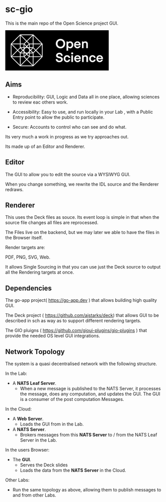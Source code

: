 # sc-gio

This is the main repo of the Open Science project GUI.


![](logo.png)

## Aims

- Reproducibility: GUI, Logic and Data all in one place, allowing sciences to review eac others work.

- Accessibility: Easy to use, and run locally in your Lab , with a Public Entry point to allow the public to participate.

- Secure: Accounts to control who can see and do what. 


Its very much a work in progress as we try approaches out.

Its made up of an Editor and Renderer. 

## Editor

The GUI to allow you to edit the source via a WYSIWYG GUI.

When you change something, we rewrite the IDL source and the Renderer redraws.


## Renderer

This uses the Deck files as souce. Its event loop is simple in that when the source file changes all files are reprocessed.

The Files live on the backend, but we may later we able to have the files in the Browser itself.

Render targets are:

PDF, PNG, SVG, Web.

It allows Single Sourcing in that you can use just the Deck source to output all the Rendering targets at once.

## Dependencies

The go-app  project( https://go-app.dev ) that allows building high quality GUI.

The Deck project ( https://github.com/ajstarks/deck)  that allows GUI to be described in sch as way as to support different rendering targets.

The GIO pluigns ( https://github.com/gioui-plugins/gio-plugins ) that provide the needed OS level GUI integrations.

## Network Topology

The system is a quasi decentralised network with the following structure.

In the Lab:

- A **NATS Leaf Server**.
  - When a new message is published to the NATS Server, it processes the message, does any computation, and updates the GUI. The GUI is a consumer of the post computation Messages.

In the Cloud:

- A **Web Server**.
  - Loads the GUI from in the Lab. 
- A **NATS Server**.
  - Brokers messages from this **NATS Server** to / from the NATS Leaf Server in the Lab.

In the users Browser:

- The **GUI**.
  - Serves the Deck slides 
  - Loads the data from the **NATS Server** in the Cloud.

Other Labs:
- Run the same topology as above, allowing them to publish messages to and from other Labs.

